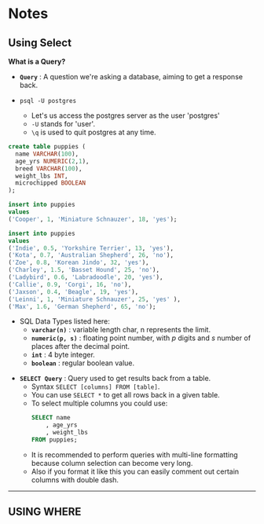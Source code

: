 # **Notes**

## **Using Select**

**What is a Query?**

- **`Query`** : A question we're asking a database, aiming to get a response back.

- `psql -U postgres`
  - Let's us access the postgres server as the user 'postgres'
  - `-U` stands for 'user'.
  - `\q` is used to quit postgres at any time.

```sql
create table puppies (
  name VARCHAR(100),
  age_yrs NUMERIC(2,1),
  breed VARCHAR(100),
  weight_lbs INT,
  microchipped BOOLEAN
);

insert into puppies
values
('Cooper', 1, 'Miniature Schnauzer', 18, 'yes');

insert into puppies
values
('Indie', 0.5, 'Yorkshire Terrier', 13, 'yes'),
('Kota', 0.7, 'Australian Shepherd', 26, 'no'),
('Zoe', 0.8, 'Korean Jindo', 32, 'yes'),
('Charley', 1.5, 'Basset Hound', 25, 'no'),
('Ladybird', 0.6, 'Labradoodle', 20, 'yes'),
('Callie', 0.9, 'Corgi', 16, 'no'),
('Jaxson', 0.4, 'Beagle', 19, 'yes'),
('Leinni', 1, 'Miniature Schnauzer', 25, 'yes' ),
('Max', 1.6, 'German Shepherd', 65, 'no');
```

- SQL Data Types listed here:
  - **`varchar(n)`** : variable length char, n represents the limit.
  - **`numeric(p, s)`** : floating point number, with _p_ digits and _s_ number of places after the decimal point.
  - **`int`** : 4 byte integer.
  - **`boolean`** : regular boolean value.

* **`SELECT Query`** : Query used to get results back from a table.
  - Syntax `SELECT [columns] FROM [table]`.
  - You can use `SELECT *` to get all rows back in a given table.
  - To select multiple columns you could use:
    ```sql
    SELECT name
        , age_yrs
        , weight_lbs
    FROM puppies;
    ```
  - It is recommended to perform queries with multi-line formatting because column selection can become very long.
  - Also if you format it like this you can easily comment out certain columns with double dash.

---

## **USING WHERE**
